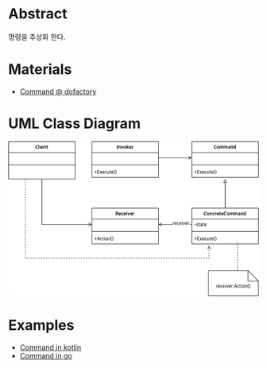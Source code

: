 # Abstract

명령을 추상화 한다.

# Materials

* [Command @ dofactory](https://www.dofactory.com/net/command-design-pattern)

# UML Class Diagram

![](command.drawio.png)

# Examples

* [Command in kotlin](/kotlin/kotlin_design_pattern/command.md)
* [Command in go](/golang/go_design_pattern/command.md)
